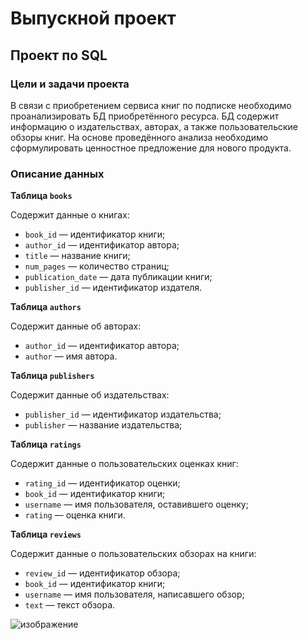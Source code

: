 # Выпускной проект
## Проект по SQL

### Цели и задачи проекта

В связи с приобретением сервиса книг по подписке необходимо проанализировать БД приобретённого ресурса. БД содержит информацию о издательствах, авторах, а также пользовательские обзоры книг. На основе проведённого анализа необходимо сформулировать ценностное предложение для нового продукта.

### Описание данных

**Таблица `books`**

Содержит данные о книгах:

- `book_id` — идентификатор книги;
- `author_id` — идентификатор автора;
- `title` — название книги;
- `num_pages` — количество страниц;
- `publication_date` — дата публикации книги;
- `publisher_id` — идентификатор издателя.

**Таблица `authors`**

Содержит данные об авторах:

- `author_id` — идентификатор автора;
- `author` — имя автора.

**Таблица `publishers`**

Содержит данные об издательствах:

- `publisher_id` — идентификатор издательства;
- `publisher` — название издательства;

**Таблица `ratings`**

Содержит данные о пользовательских оценках книг:

- `rating_id` — идентификатор оценки;
- `book_id` — идентификатор книги;
- `username` — имя пользователя, оставившего оценку;
- `rating` — оценка книги.

**Таблица `reviews`**

Содержит данные о пользовательских обзорах на книги:

- `review_id` — идентификатор обзора;
- `book_id` — идентификатор книги;
- `username` — имя пользователя, написавшего обзор;
- `text` — текст обзора.

![изображение](https://user-images.githubusercontent.com/103918955/183584045-f09aa562-9ace-4a57-b279-b049df03a386.png)
